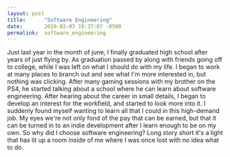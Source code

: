 ```yaml
---
layout: post
title:      "Software Engineering"
date:       2020-02-03 19:37:07 -0500
permalink:  software_engineering
---
```



 Just last year in the month of june, I finally graduated high school after years of just flying by. As graduation passed by along with friends going off to college, while I was left on what I should do with my life. I began to work at many places to branch out and see what I'm more interested in, but nothing was clicking. After many gaming sessions with my brother on the PS4, he started talking about a school where he can learn about software engineering. After hearing about the career in small details, I began to develop an interest for the workfield, and started to look more into it. I suddenly found myself wanting to learn all that I could in this high-demand job. My eyes we're not only fond of the pay that can be earned, but that it can be turned in to an indie development after I learn enough to be on my own. So why did I choose software engineering? Long story short it's a light that has lit up a room inside of me where I was once lost with no idea what to do.
